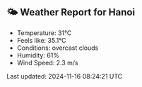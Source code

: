<!-- WEATHER-START -->
## 🌤 Weather Report for Hanoi

- Temperature: 31°C
- Feels like: 35.1°C
- Conditions: overcast clouds
- Humidity: 61%
- Wind Speed: 2.3 m/s

Last updated: 2024-11-16 08:24:21 UTC
<!-- WEATHER-END -->
